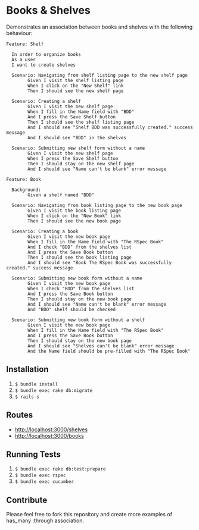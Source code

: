 Books & Shelves
===============
Demonstrates an association between books and shelves with the following behaviour:

```
Feature: Shelf

  In order to organize books
  As a user
  I want to create shelves

  Scenario: Navigating from shelf listing page to the new shelf page
		Given I visit the shelf listing page
		When I click on the "New Shelf" link
		Then I should see the new shelf page

  Scenario: Creating a shelf
		Given I visit the new shelf page
		When I fill in the Name field with "BDD"
		And I press the Save Shelf button
		Then I should see the shelf listing page
		And I should see "Shelf BDD was successfully created." success message
		And I should see "BDD" in the shelves

  Scenario: Submitting new shelf form without a name
		Given I visit the new shelf page
		When I press the Save Shelf button
		Then I should stay on the new shelf page
		And I should see "Name can't be blank" error message
```

```
Feature: Book

  Background:
		Given a shelf named "BDD"

  Scenario: Navigating from book listing page to the new book page
		Given I visit the book listing page
		When I click on the "New Book" link
		Then I should see the new book page

  Scenario: Creating a book
		Given I visit the new book page
		When I fill in the Name field with "The RSpec Book"
		And I check "BDD" from the shelves list
		And I press the Save Book button
		Then I should see the book listing page
		And I should see "Book The RSpec Book was successfully created." success message

  Scenario: Submitting new book form without a name
		Given I visit the new book page
		When I check "BDD" from the shelves list
		And I press the Save Book button
		Then I should stay on the new book page
		And I should see "Name can't be blank" error message
		And "BDD" shelf should be checked

  Scenario: Submitting new book form without a shelf
		Given I visit the new book page
		When I fill in the Name field with "The RSpec Book"
		And I press the Save Book button
		Then I should stay on the new book page
		And I should see "Shelves can't be blank" error message
		And the Name field should be pre-filled with "The RSpec Book"
```

Installation
------------
1. `$ bundle install`
2. `$ bundle exec rake db:migrate`
3. `$ rails s`

Routes
------
* [http://localhost:3000/shelves](http://localhost:3000/shelves)
* [http://localhost:3000/books](http://localhost:3000/books)
  
Running Tests
-------------
1. `$ bundle exec rake db:test:prepare`
2. `$ bundle exec rspec`
3. `$ bundle exec cucumber`

Contribute
----------
Please feel free to fork this repository and create more examples of has_many :through association.